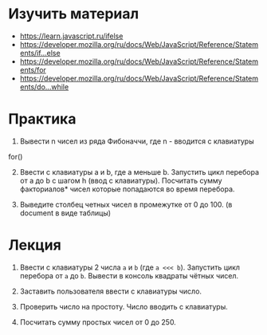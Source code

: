 # Изучить материал

* https://learn.javascript.ru/ifelse
* https://developer.mozilla.org/ru/docs/Web/JavaScript/Reference/Statements/if...else
* https://developer.mozilla.org/ru/docs/Web/JavaScript/Reference/Statements/for
* https://developer.mozilla.org/ru/docs/Web/JavaScript/Reference/Statements/do...while


# Практика

1. Вывести n чисел из ряда Фибоначчи, где n - вводится с клавиатуры


for()


2. Ввести с клавиатуры a и b, где а меньше b. Запустить цикл перебора от a до b с шагом h (ввод с клавиатуры).
    Посчитать сумму факториалов* чисел которые попадаются во время перебора.

    
	
3. Выведите столбец четных чисел в промежутке от 0 до 100. (в document в виде таблицы)



# Лекция

1.  Ввести с клавиатуры 2 числа `a` и `b` (где `a <<< b`). Запустить цикл перебора от `a` до `b`. Вывести в консоль квадраты чётных чисел.

2. Заставить пользователя ввести с клавиатуры число.

3. Проверить число на простоту. Число вводить с клавиатуры.

4. Посчитать сумму простых чисел от 0 до 250.